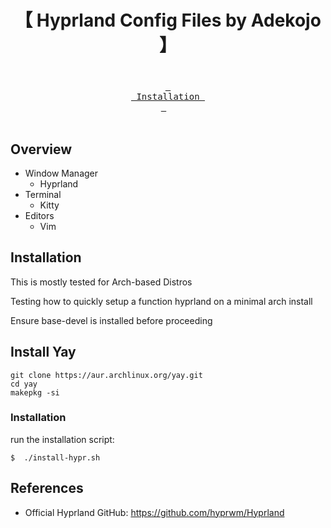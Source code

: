 <div align="center">
    <h1>【 Hyprland Config Files by Adekojo 】</h1>
    <h3></h3>
</div>

<div align="center">
<br>
  <a href="#installation"><kbd> <br> Installation <br> </kbd></a>&ensp;&ensp;
  </a>
</div><br>

## Overview
- Window Manager
    - Hyprland
- Terminal
    - Kitty
- Editors
    - Vim

## Installation

This is mostly tested for Arch-based Distros

Testing how to quickly setup a function hyprland on a minimal arch install

Ensure base-devel is installed before proceeding

## Install Yay
```
git clone https://aur.archlinux.org/yay.git
cd yay
makepkg -si
```

### Installation
run the installation script:

    $  ./install-hypr.sh

## References

- Official Hyprland GitHub: <https://github.com/hyprwm/Hyprland>